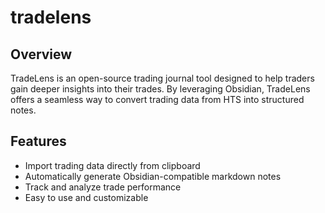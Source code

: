 # tradelens

## Overview

TradeLens is an open-source trading journal tool designed to help traders gain deeper insights into their trades. By leveraging Obsidian, TradeLens offers a seamless way to convert trading data from HTS into structured notes.

## Features

- Import trading data directly from clipboard
- Automatically generate Obsidian-compatible markdown notes
- Track and analyze trade performance
- Easy to use and customizable
